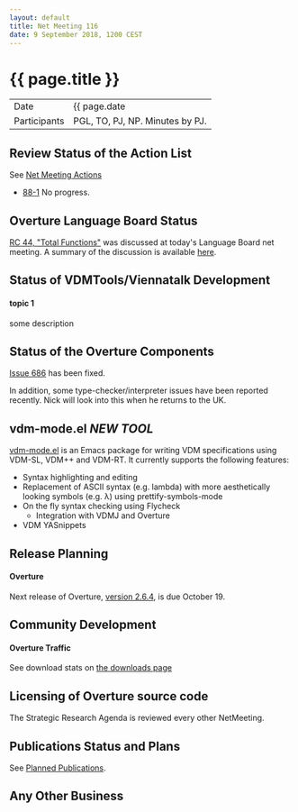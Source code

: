 ```yaml
---
layout: default
title: Net Meeting 116
date: 9 September 2018, 1200 CEST
---
```


<script src="http://code.jquery.com/jquery-1.11.1.min.js">
</script>
<script src="/javascripts/edit.js"></script>
<script>setEditButonNm();</script>

# {{ page.title }}

|||
|---|---|
| Date | {{ page.date | date: "%-d %B %Y, %R %Z"}} |
| Participants | PGL, TO, PJ, NP.  Minutes by PJ. |


## Review Status of the Action List

See [Net Meeting Actions](https://github.com/overturetool/overturetool.github.io/issues?q=is%3Aopen+is%3Aissue+label%3A%22action+net-meeting%22)

* [88-1](https://github.com/overturetool/overturetool.github.io/issues/18) No progress.

## Overture Language Board Status

[RC 44, "Total Functions"](https://github.com/overturetool/language/issues/44) was discussed at today's Language Board net meeting. A summary of the discussion is available [here](https://github.com/overturetool/language/wiki/Minutes-of-the-LB-NM,-9th-September-2018).

## Status of VDMTools/Viennatalk Development

#### topic 1

some description


##  Status of the Overture Components

[Issue 686](https://github.com/overturetool/overture/issues/686) has been fixed.

In addition, some type-checker/interpreter issues have been reported recently. Nick will look into this when he returns to the UK.

## vdm-mode.el *NEW TOOL*

[vdm-mode.el](https://github.com/peterwvj/vdm-mode) is an Emacs package for writing VDM specifications using VDM-SL, VDM++ and VDM-RT. It currently supports the following features:

* Syntax highlighting and editing
* Replacement of ASCII syntax (e.g. lambda) with more aesthetically looking symbols (e.g. λ) using prettify-symbols-mode
* On the fly syntax checking using Flycheck
  * Integration with VDMJ and Overture
* VDM YASnippets

##  Release Planning

#### Overture

Next release of Overture, [version 2.6.4](https://github.com/overturetool/overture/milestone/40), is due October 19.

##  Community Development

#### Overture Traffic

See download stats on [the downloads page](http://overturetool.org/download/)

##  Licensing of Overture source code

The Strategic Research Agenda is reviewed every other NetMeeting.


##  Publications Status and Plans

See [Planned Publications](http://overturetool.org/publications/PlannedPublications.html).

##  Any Other Business

<div id="edit_page_div"></div>




